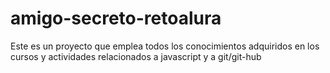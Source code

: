 # amigo-secreto-retoalura
Este es un proyecto que emplea todos los conocimientos adquiridos en los cursos y actividades relacionados a javascript y a git/git-hub
